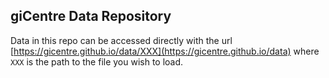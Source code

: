 ## giCentre Data Repository

Data in this repo can be accessed directly with the url [https://gicentre.github.io/data/XXX](https://gicentre.github.io/data) where `XXX` is the path to the file you wish to load.
